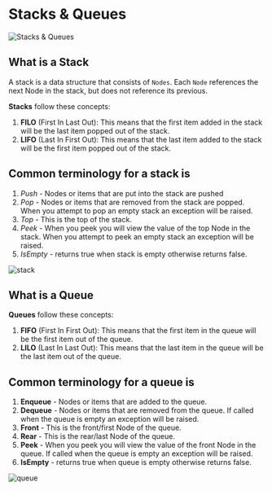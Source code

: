 # Stacks & Queues

![Stacks & Queues](https://cdn.educba.com/academy/wp-content/uploads/2020/02/Stack-vs-Queue.jpg.webp)

## What is a Stack

A stack is a data structure that consists of `Nodes`. Each `Node` references the next Node in the stack, but does not reference its previous.

**Stacks** follow these concepts:

1. **FILO** (First In Last Out): This means that the first item added in the stack will be the last item popped out of the stack.
2. **LIFO** (Last In First Out): This means that the last item added to the stack will be the first item popped out of the stack.

## Common terminology for a stack is

1. *Push* - Nodes or items that are put into the stack are pushed
2. *Pop* - Nodes or items that are removed from the stack are popped. When you attempt to pop an empty stack an exception will be raised.
3. *Top* - This is the top of the stack.
4. *Peek* - When you peek you will view the value of the top Node in the stack. When you attempt to peek an empty stack an exception will be raised.
5. *IsEmpty* - returns true when stack is empty otherwise returns false.

![stack](https://codefellows.github.io/common_curriculum/data_structures_and_algorithms/Code_401/class-10/resources/images/stack1.PNG)

## What is a Queue

**Queues** follow these concepts:

1. **FIFO** (First In First Out): This means that the first item in the queue will be the first item out of the queue.
2. **LILO** (Last In Last Out): This means that the last item in the queue will be the last item out of the queue.

## Common terminology for a queue is

1. **Enqueue** - Nodes or items that are added to the queue.
2. **Dequeue** - Nodes or items that are removed from the queue. If called when the queue is empty an exception will be raised.
3. **Front** - This is the front/first Node of the queue.
4. **Rear** - This is the rear/last Node of the queue.
5. **Peek** - When you peek you will view the value of the front Node in the queue. If called when the queue is empty an exception will be raised.
6. **IsEmpty** - returns true when queue is empty otherwise returns false.

![queue](https://codefellows.github.io/common_curriculum/data_structures_and_algorithms/Code_401/class-10/resources/images/Queue.PNG)
